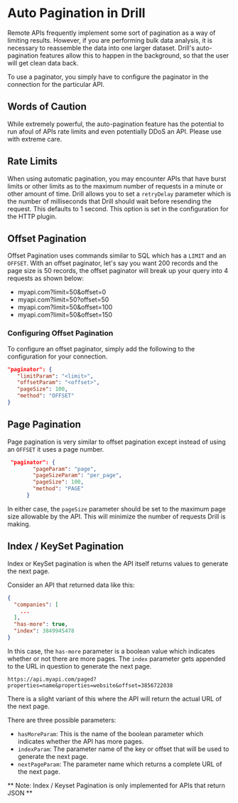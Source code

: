 # Auto Pagination in Drill
Remote APIs frequently implement some sort of pagination as a way of limiting results.  However, if you are performing bulk data analysis, it is necessary to reassemble the
data into one larger dataset.  Drill's auto-pagination features allow this to happen in the background, so that the user will get clean data back.

To use a paginator, you simply have to configure the paginator in the connection for the particular API.

## Words of Caution
While extremely powerful, the auto-pagination feature has the potential to run afoul of APIs rate limits and even potentially DDoS an API. Please use with extreme care.

## Rate Limits
When using automatic pagination, you may encounter APIs that have burst limits or other limits
as to the maximum number of requests in a minute or other amount of time.  Drill allows you to
set a `retryDelay` parameter which is the number of milliseconds that Drill should wait before
resending the request.  This defaults to 1 second.  This option is set in the configuration for
the HTTP plugin.

## Offset Pagination
Offset Pagination uses commands similar to SQL which has a `LIMIT` and an `OFFSET`.  With an offset paginator, let's say you want 200 records and the  page size is 50 records, the offset paginator will break up your query into 4 requests as shown below:

* myapi.com?limit=50&offset=0
* myapi.com?limit=50?offset=50
* myapi.com?limit=50&offset=100
* myapi.com?limit=50&offset=150

### Configuring Offset Pagination
To configure an offset paginator, simply add the following to the configuration for your connection.

```json
"paginator": {
   "limitParam": "<limit>",
   "offsetParam": "<offset>",
   "pageSize": 100,
   "method": "OFFSET"
}
```

## Page Pagination
Page pagination is very similar to offset pagination except instead of using an `OFFSET` it uses a page number.

```json
 "paginator": {
        "pageParam": "page",
        "pageSizeParam": "per_page",
        "pageSize": 100,
        "method": "PAGE"
      }
```
In either case, the `pageSize` parameter should be set to the maximum page size allowable by the API.  This will minimize the number of requests Drill is making.

## Index / KeySet Pagination
Index or KeySet pagination is when the API itself returns values to generate the next page.

Consider an API that returned data like this:

```json
{
  "companies": [
    ...
  ],
  "has-more": true,
  "index": 3849945478
}

```
In this case, the `has-more` parameter is a boolean value which indicates whether or not there are more pages. The `index` parameter gets appended to the URL in question to generate the next page.

`https://api.myapi.com/paged?properties=name&properties=website&offset=3856722038`

There is a slight variant of this where the API will return the actual URL of the next page.

There are three possible parameters:

* `hasMoreParam`: This is the name of the boolean parameter which indicates whether the API has more pages.
* `indexParam`:  The parameter name of the key or offset that will be used to generate the next page.
* `nextPageParam`: The parameter name which returns a complete URL of the next page.


** Note: Index / Keyset Pagination is only implemented for APIs that return JSON **
